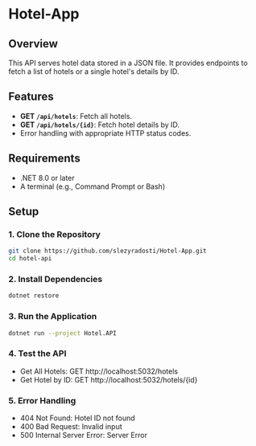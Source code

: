 # Hotel-App
 
## Overview
This API serves hotel data stored in a JSON file. It provides endpoints to fetch a list of hotels or a single hotel's details by ID.

## Features
- **GET `/api/hotels`**: Fetch all hotels.
- **GET `/api/hotels/{id}`**: Fetch hotel details by ID.
- Error handling with appropriate HTTP status codes.

## Requirements
- .NET 8.0 or later
- A terminal (e.g., Command Prompt or Bash)

## Setup

### 1. Clone the Repository
```bash
git clone https://github.com/slezyradosti/Hotel-App.git
cd hotel-api
```

### 2. Install Dependencies
```bash
dotnet restore
```

### 3. Run the Application
```bash
dotnet run --project Hotel.API
```

### 4. Test the API
- Get All Hotels: GET http://localhost:5032/hotels
- Get Hotel by ID: GET http://localhost:5032/hotels/{id}

### 5. Error Handling
- 404 Not Found: Hotel ID not found
- 400 Bad Request: Invalid input
- 500 Internal Server Error: Server Error
